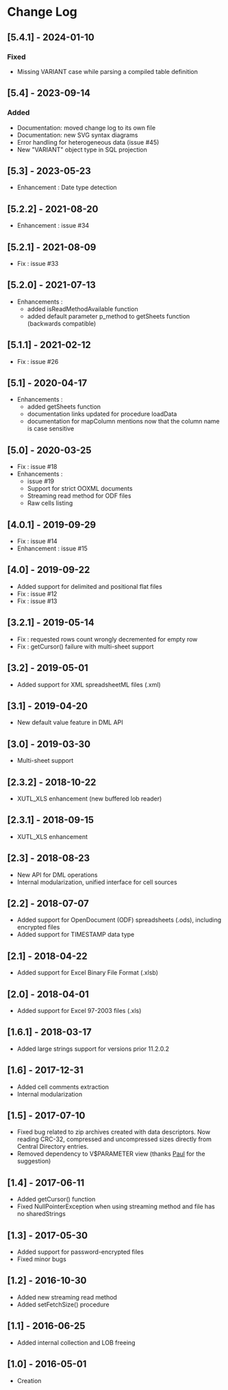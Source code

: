 
# Change Log

## [5.4.1] - 2024-01-10

### Fixed
* Missing VARIANT case while parsing a compiled table definition

## [5.4] - 2023-09-14

### Added
* Documentation: moved change log to its own file
* Documentation: new SVG syntax diagrams
* Error handling for heterogeneous data (issue #45)
* New "VARIANT" object type in SQL projection

## [5.3] - 2023-05-23

* Enhancement : Date type detection

## [5.2.2] - 2021-08-20
* Enhancement : issue #34

## [5.2.1] - 2021-08-09
* Fix : issue #33

## [5.2.0] - 2021-07-13
* Enhancements :
  * added isReadMethodAvailable function
  * added default parameter p_method to getSheets function (backwards compatible)

## [5.1.1] - 2021-02-12
* Fix : issue #26

## [5.1] - 2020-04-17

* Enhancements :
	* added getSheets function
	* documentation links updated for procedure loadData
	* documentation for mapColumn mentions now that the column name is case sensitive

## [5.0] - 2020-03-25
* Fix : issue #18 
* Enhancements : 
  * issue #19
  * Support for strict OOXML documents  
  * Streaming read method for ODF files  
  * Raw cells listing

## [4.0.1] - 2019-09-29
* Fix : issue #14
* Enhancement : issue #15

## [4.0] - 2019-09-22
* Added support for delimited and positional flat files
* Fix : issue #12
* Fix : issue #13

## [3.2.1] - 2019-05-14
* Fix : requested rows count wrongly decremented for empty row
* Fix : getCursor() failure with multi-sheet support

## [3.2] - 2019-05-01
* Added support for XML spreadsheetML files (.xml)

## [3.1] - 2019-04-20
* New default value feature in DML API

## [3.0] - 2019-03-30
* Multi-sheet support

## [2.3.2] - 2018-10-22
* XUTL_XLS enhancement (new buffered lob reader)

## [2.3.1] - 2018-09-15
* XUTL_XLS enhancement

## [2.3] - 2018-08-23
* New API for DML operations
* Internal modularization, unified interface for cell sources

## [2.2] - 2018-07-07
* Added support for OpenDocument (ODF) spreadsheets (.ods), including encrypted files
* Added support for TIMESTAMP data type

## [2.1] - 2018-04-22
* Added support for Excel Binary File Format (.xlsb)

## [2.0] - 2018-04-01
* Added support for Excel 97-2003 files (.xls)

## [1.6.1] - 2018-03-17
* Added large strings support for versions prior 11.2.0.2 

## [1.6] - 2017-12-31

* Added cell comments extraction
* Internal modularization

## [1.5] - 2017-07-10

* Fixed bug related to zip archives created with data descriptors. Now reading CRC-32, compressed and uncompressed sizes directly from Central Directory entries.
* Removed dependency to V$PARAMETER view (thanks [Paul](https://paulzipblog.wordpress.com/) for the suggestion)

## [1.4] - 2017-06-11

* Added getCursor() function
* Fixed NullPointerException when using streaming method and file has no sharedStrings

## [1.3] - 2017-05-30

* Added support for password-encrypted files
* Fixed minor bugs

## [1.2] - 2016-10-30

* Added new streaming read method
* Added setFetchSize() procedure

## [1.1] - 2016-06-25

* Added internal collection and LOB freeing

## [1.0] - 2016-05-01

* Creation
